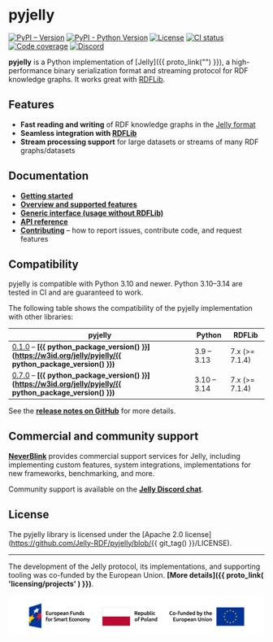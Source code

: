 # pyjelly

[![PyPI – Version](https://img.shields.io/pypi/v/pyjelly)](https://pypi.org/project/pyjelly/) [![PyPI - Python Version](https://img.shields.io/pypi/pyversions/pyjelly)](https://pypi.org/project/pyjelly/) [![License](https://img.shields.io/badge/License-Apache%202.0-blue.svg)](https://opensource.org/licenses/Apache-2.0) [![CI status](https://github.com/Jelly-RDF/pyjelly/actions/workflows/ci.yml/badge.svg)](https://github.com/Jelly-RDF/pyjelly/actions/workflows/ci.yml) [![Code coverage](https://codecov.io/gh/Jelly-RDF/pyjelly/branch/main/graph/badge.svg?token=2D8M2QH6U0)](https://codecov.io/gh/Jelly-RDF/pyjelly) [![Discord](https://img.shields.io/discord/1333391881404420179?label=Discord%20chat)](https://discord.gg/A8sN5XwVa5)

**pyjelly** is a Python implementation of [Jelly]({{ proto_link("") }}), a high-performance binary serialization format and streaming protocol for RDF knowledge graphs. It works great with [RDFLib](getting-started.md).

## Features

- **Fast reading and writing** of RDF knowledge graphs in the [Jelly format](http://w3id.org/jelly)
- **Seamless integration with [RDFLib](https://rdflib.readthedocs.io/)**
- **Stream processing support** for large datasets or streams of many RDF graphs/datasets

## Documentation

- **[Getting started](getting-started.md)**
- **[Overview and supported features](overview.md)**
- **[Generic interface (usage without RDFLib)](generic-sink.md)**
- **[API reference](api.md)**
- **[Contributing](contributing/index.md)** – how to report issues, contribute code, and request features

## Compatibility

pyjelly is compatible with Python 3.10 and newer. Python 3.10–3.14 are tested in CI and are guaranteed to work.

The following table shows the compatibility of the pyjelly implementation with other libraries:

| pyjelly                                                                                                                                             | Python     | RDFLib         |
|-----------------------------------------------------------------------------------------------------------------------------------------------------|------------|----------------|
| [0.1.0](https://w3id.org/jelly/pyjelly/0.1.0) – **[{{ python_package_version() }}](https://w3id.org/jelly/pyjelly/{{ python_package_version() }})** | 3.9 – 3.13 | 7.x (>= 7.1.4) |
| [0.7.0](https://w3id.org/jelly/pyjelly/0.7.0) – **[{{ python_package_version() }}](https://w3id.org/jelly/pyjelly/{{ python_package_version() }})** | 3.10 – 3.14| 7.x (>= 7.1.4) |


See the **[release notes on GitHub](https://github.com/Jelly-RDF/pyjelly/releases)** for more details.

## Commercial and community support

**[NeverBlink](https://neverblink.eu)** provides commercial support services for Jelly, including implementing custom features, system integrations, implementations for new frameworks, benchmarking, and more.

Community support is available on the **[Jelly Discord chat](https://discord.gg/A8sN5XwVa5)**.

## License

The pyjelly library is licensed under the [Apache 2.0 license](https://github.com/Jelly-RDF/pyjelly/blob/{{ git_tag() }}/LICENSE).

----

The development of the Jelly protocol, its implementations, and supporting tooling was co-funded by the European Union. **[More details]({{ proto_link( 'licensing/projects' ) }})**.

![European Funds for Smart Economy, Republic of Poland, Co-funded by the European Union](assets/featured/feng_rp_eu.png)